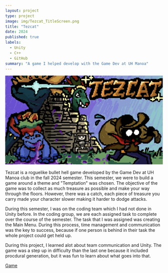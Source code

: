 ```yaml
---
layout: project
type: project
image: img/Tezcat_TitleScreen.png
title: "Tezcat"
date: 2024
published: true
labels:
  - Unity
  - C++
  - GitHub
summary: "A game I helped develop with the Game Dev at UH Manoa"
---
```


<img class="img-fluid" src="../img/Tezcat_TitleScreen.png">

Tezcat is a roguelike bullet hell  game developed by the Game Dev at UH Manoa club in the fall 2024 semester. This semester, we were to build a game around a theme and "Temptation" was chosen. The objective of the game was to collect as much treasure as possible and make your way through the floors. However, there was a catch, each piece of treasure you carry made your character slower making it harder to dodge attacks.

During this semester, I was on the coding team which I had not done in Unity before. In the coding group, we are each assigned task to complete over the course of the semester. The task that I was assigned was creating the Main Menu. During this process, time management and communication was the key to success, because if one person is behind in their task the whole project could get held up.

During this project, I learned alot about team communication and Unity. The game was a step up in difficulty than the last one because it included procdural generation, but it was fun to learn about what goes into that.


[Game](https://uhmanoagamedev.itch.io/tezcat)
